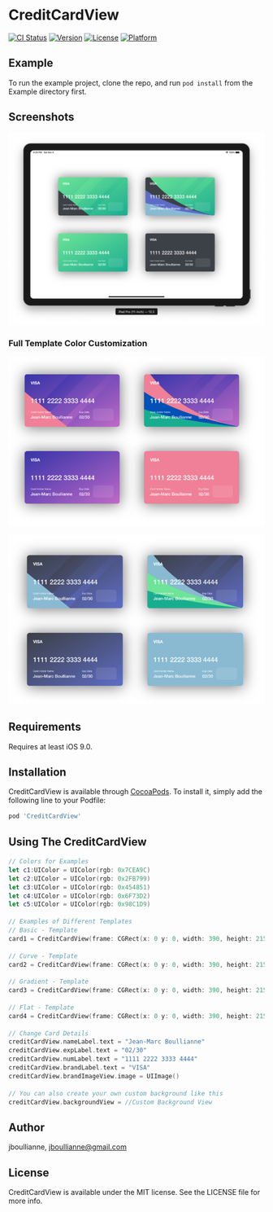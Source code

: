 # CreditCardView

[![CI Status](https://img.shields.io/travis/jboullianne/CreditCardView.svg?style=flat)](https://travis-ci.org/jboullianne/CreditCardView)
[![Version](https://img.shields.io/cocoapods/v/CreditCardView.svg?style=flat)](https://cocoapods.org/pods/CreditCardView)
[![License](https://img.shields.io/cocoapods/l/CreditCardView.svg?style=flat)](https://cocoapods.org/pods/CreditCardView)
[![Platform](https://img.shields.io/cocoapods/p/CreditCardView.svg?style=flat)](https://cocoapods.org/pods/CreditCardView)

## Example

To run the example project, clone the repo, and run `pod install` from the Example directory first.

## Screenshots
![BasicFull](screenshots/iPad_Full.png)

### Full Template Color Customization

![Example1](screenshots/example1.png)

![Example2](screenshots/example2.png)

## Requirements
Requires at least iOS 9.0.

## Installation

CreditCardView is available through [CocoaPods](https://cocoapods.org). To install
it, simply add the following line to your Podfile:

```ruby
pod 'CreditCardView'
```

## Using The CreditCardView
```swift
// Colors for Examples
let c1:UIColor = UIColor(rgb: 0x7CEA9C)
let c2:UIColor = UIColor(rgb: 0x2FB799)
let c3:UIColor = UIColor(rgb: 0x454851)
let c4:UIColor = UIColor(rgb: 0x6F73D2)
let c5:UIColor = UIColor(rgb: 0x98C1D9)

// Examples of Different Templates
// Basic - Template
card1 = CreditCardView(frame: CGRect(x: 0 y: 0, width: 390, height: 215), template: .Basic(c1, c2, c3))

// Curve - Template
card2 = CreditCardView(frame: CGRect(x: 0 y: 0, width: 390, height: 215), template: .Curve(c1, c2, c3, c4, c5))

// Gradient - Template
card3 = CreditCardView(frame: CGRect(x: 0 y: 0, width: 390, height: 215), template: .Gradient(c1, c2))

// Flat - Template
card4 = CreditCardView(frame: CGRect(x: 0 y: 0, width: 390, height: 215), template: .Flat(c3))    

// Change Card Details
creditCardView.nameLabel.text = "Jean-Marc Boullianne"
creditCardView.expLabel.text = "02/30"
creditCardView.numLabel.text = "1111 2222 3333 4444"
creditCardView.brandLabel.text = "VISA"
creditCardView.brandImageView.image = UIImage()

// You can also create your own custom background like this
creditCardView.backgroundView = //Custom Background View
```

## Author

jboullianne, jboullianne@gmail.com

## License

CreditCardView is available under the MIT license. See the LICENSE file for more info.

